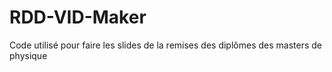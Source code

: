 # RDD-VID-Maker
Code utilisé pour faire les slides de la remises des diplômes des masters de physique
